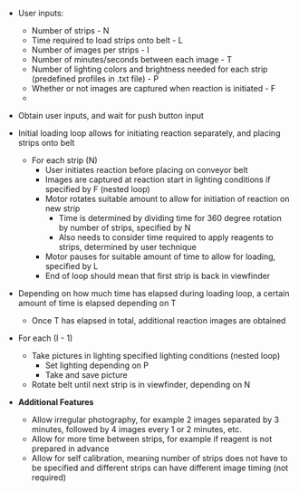 - User inputs: 
  - Number of strips - N
  - Time required to load strips onto belt - L
  - Number of images per strips - I
  - Number of minutes/seconds between each image - T
  - Number of lighting colors and brightness needed for each strip (predefined profiles in .txt file) - P
  - Whether or not images are captured when reaction is initiated - F
  - 
- Obtain user inputs, and wait for push button input



- Initial loading loop allows for initiating reaction separately, and placing strips onto belt
  - For each strip (N)
    - User initiates reaction before placing on conveyor belt
    - Images are captured at reaction start in lighting conditions if specified by F (nested loop) 
    - Motor rotates suitable amount to allow for initiation of reaction on new strip
      - Time is determined by dividing time for 360 degree rotation by number of strips, specified by N
      - Also needs to consider time required to apply reagents to strips, determined by user technique
    - Motor pauses for suitable amount of time to allow for loading, specified by L
    - End of loop should mean that first strip is back in viewfinder
- Depending on how much time has elapsed during loading loop, a certain amount of time is elapsed depending on T
  - Once T has elapsed in total, additional reaction images are obtained
- For each (I - 1)
  - Take pictures in lighting specified lighting conditions (nested loop)
    - Set lighting depending on P
    - Take and save picture
  - Rotate belt until next strip is in viewfinder, depending on N
    
- **Additional Features**
  - Allow irregular photography, for example 2 images separated by 3 minutes, followed by 4 images every 1 or 2 minutes, etc.
  - Allow for more time between strips, for example if reagent is not prepared in advance
  - Allow for self calibration, meaning number of strips does not have to be specified and different strips can have different image timing (not required)